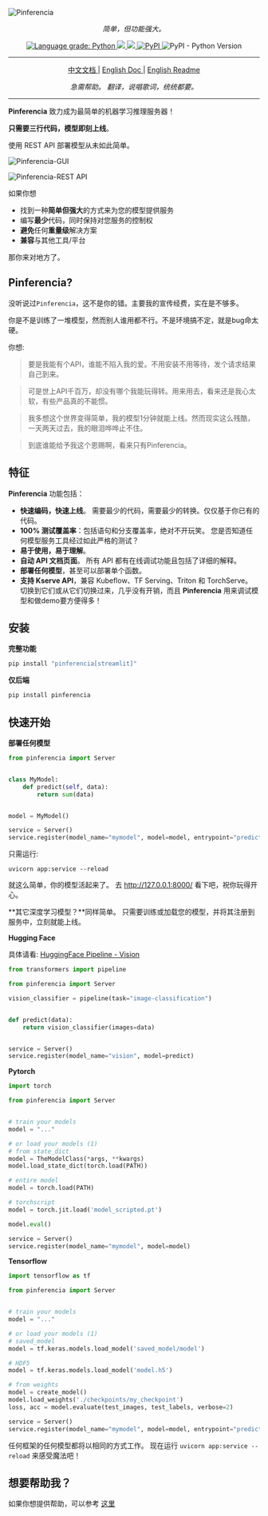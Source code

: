 ![Pinferencia](/docs/assets/images/logo_header.png)

<p align="center">
    <em>简单，但功能强大。</em>
</p>

<p align="center">
    <a href="https://lgtm.com/projects/g/underneathall/pinferencia/context:python">
        <img alt="Language grade: Python" src="https://img.shields.io/lgtm/grade/python/g/underneathall/pinferencia.svg?logo=lgtm&logoWidth=18"/>
    </a>
    <a href="https://codecov.io/gh/underneathall/pinferencia">
        <img src="https://codecov.io/gh/underneathall/pinferencia/branch/main/graph/badge.svg?token=M7J77E4IWC"/>
    </a>
    <a href="https://opensource.org/licenses/Apache-2.0">
        <img src="https://img.shields.io/badge/License-Apache_2.0-blue.svg"/>
    </a>
    <a href="https://pypi.org/project/pinferencia/">
        <img alt="PyPI" src="https://img.shields.io/pypi/v/pinferencia?color=green">
    </a>
    <img alt="PyPI - Python Version" src="https://img.shields.io/pypi/pyversions/pinferencia">
</p>

---

<p align="center">
<a href="https://pinferencia.underneathall.app/0.2.1/zh/" target="_blank">
    中文文档
</a> |
<a href="https://pinferencia.underneathall.app" target="_blank">
    English Doc
</a> |
<a href="./Readme.md" target="_blank">
    English Readme
</a>
</p>

<p align="center">
     <em>急需帮助。 翻译，说唱歌词，统统都要。</em>
</p>

---

**Pinferencia** 致力成为最简单的机器学习推理服务器！

**只需要三行代码，模型即刻上线**。

使用 REST API 部署模型从未如此简单。

![Pinferencia-GUI](/docs/assets/images/examples/translation-gui.png)

![Pinferencia-REST API](/docs/assets/images/examples/translate-app.png)

如果你想

- 找到一种**简单但强大**的方式来为您的模型提供服务
- 编写**最少**代码，同时保持对您服务的控制权
- **避免**任何**重量级**解决方案
- **兼容**与其他工具/平台

那你来对地方了。

## Pinferencia?

没听说过`Pinferencia`，这不是你的错。主要我的宣传经费，实在是不够多。

你是不是训练了一堆模型，然而别人谁用都不行。不是环境搞不定，就是bug命太硬。

你想:

> 要是我能有个API，谁能不陷入我的爱。不用安装不用等待，发个请求结果自己到来。

> 可是世上API千百万，却没有哪个我能玩得转。用来用去，看来还是我心太软，有些产品真的不能惯。

> 我多想这个世界变得简单，我的模型1分钟就能上线。然而现实这么残酷，一天两天过去，我的眼泪哗哗止不住。

> 到底谁能给予我这个恩赐啊，看来只有Pinferencia。

## 特征

**Pinferencia** 功能包括：

- **快速编码，快速上线**。 需要最少的代码，需要最少的转换。仅仅基于你已有的代码。
- **100% 测试覆盖率**：包括语句和分支覆盖率，绝对不开玩笑。 您是否知道任何模型服务工具经过如此严格的测试？
- **易于使用，易于理解**。
- **自动 API 文档页面**。 所有 API 都有在线调试功能且包括了详细的解释。
- **部署任何模型**，甚至可以部署单个函数。
- **支持 Kserve API**，兼容 Kubeflow、TF Serving、Triton 和 TorchServe。 切换到它们或从它们切换过来，几乎没有开销，而且 **Pinferencia** 用来调试模型和做demo要方便得多！

## 安装

**完整功能**

```bash
pip install "pinferencia[streamlit]"
```

**仅后端**

```bash
pip install pinferencia
```

## 快速开始

**部署任何模型**

```python title="app.py"
from pinferencia import Server


class MyModel:
    def predict(self, data):
        return sum(data)


model = MyModel()

service = Server()
service.register(model_name="mymodel", model=model, entrypoint="predict")
```

只需运行:

```
uvicorn app:service --reload
```

就这么简单，你的模型活起来了。 去 http://127.0.0.1:8000/ 看下吧，祝你玩得开心。

**其它深度学习模型？**同样简单。 只需要训练或加载您的模型，并将其注册到服务中，立刻就能上线。

**Hugging Face**

具体请看: [HuggingFace Pipeline - Vision](https://pinferencia.underneathall.app/ml/huggingface/pipeline/vision/)

```python title="app.py" linenums="1"
from transformers import pipeline

from pinferencia import Server

vision_classifier = pipeline(task="image-classification")


def predict(data):
    return vision_classifier(images=data)


service = Server()
service.register(model_name="vision", model=predict)

```

**Pytorch**

```python title="app.py"
import torch

from pinferencia import Server


# train your models
model = "..."

# or load your models (1)
# from state_dict
model = TheModelClass(*args, **kwargs)
model.load_state_dict(torch.load(PATH))

# entire model
model = torch.load(PATH)

# torchscript
model = torch.jit.load('model_scripted.pt')

model.eval()

service = Server()
service.register(model_name="mymodel", model=model)
```

**Tensorflow**

```python title="app.py"
import tensorflow as tf

from pinferencia import Server


# train your models
model = "..."

# or load your models (1)
# saved_model
model = tf.keras.models.load_model('saved_model/model')

# HDF5
model = tf.keras.models.load_model('model.h5')

# from weights
model = create_model()
model.load_weights('./checkpoints/my_checkpoint')
loss, acc = model.evaluate(test_images, test_labels, verbose=2)

service = Server()
service.register(model_name="mymodel", model=model, entrypoint="predict")
```

任何框架的任何模型都将以相同的方式工作。 现在运行 `uvicorn app:service --reload` 来感受魔法吧！


## 想要帮助我？

如果你想提供帮助，可以参考 [这里](./CONTRIBUTING.md)
